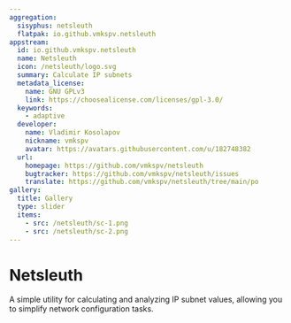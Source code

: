 ```yaml
---
aggregation:
  sisyphus: netsleuth
  flatpak: io.github.vmkspv.netsleuth
appstream:
  id: io.github.vmkspv.netsleuth
  name: Netsleuth
  icon: /netsleuth/logo.svg
  summary: Calculate IP subnets
  metadata_license:
    name: GNU GPLv3
    link: https://choosealicense.com/licenses/gpl-3.0/
  keywords:
    - adaptive
  developer:
    name: Vladimir Kosolapov
    nickname: vmkspv
    avatar: https://avatars.githubusercontent.com/u/182748382
  url:
    homepage: https://github.com/vmkspv/netsleuth
    bugtracker: https://github.com/vmkspv/netsleuth/issues
    translate: https://github.com/vmkspv/netsleuth/tree/main/po
gallery:
  title: Gallery
  type: slider
  items:
    - src: /netsleuth/sc-1.png
    - src: /netsleuth/sc-2.png
---
```


# Netsleuth

A simple utility for calculating and analyzing IP subnet values, allowing you to simplify network configuration tasks.

<AGWGallery />

<!--@include: @en/apps/.parts/install/content-repo.md-->
<!--@include: @en/apps/.parts/install/content-flatpak.md-->
